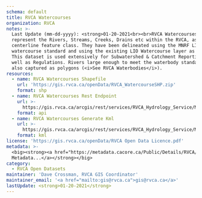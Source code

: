 ```yaml
---
schema: default
title: RVCA Watercourses
organization: RVCA
notes: >-
  Last Update (mm-dd-yyyy): <strong>01-20-2021<br><br>RVCA Watercourses</strong>
  represent the Rivers, Streams, Creeks, Drains etc within the RVCA, as a
  centerline feature class. They have been delineated using the MNRF LIO
  watercourse standard and using the existing LIO Watercourse layer as a base.
  This dataset is used extensively for Subwatershed & Catchment Reporting, as
  well as Regulations. Rivers large enough to meet the waterbody standard are
  also captured as polygons (<i>See RVCA Waterbodies</i>).
resources:
  - name: RVCA Watercourses Shapefile
    url: 'https://gis.rvca.ca/openData/RVCA_WatercourseSHP.zip'
    format: shp
  - name: RVCA Watercourses Rest Endpoint
    url: >-
      https://gis.rvca.ca/arcgis/rest/services/RVCA_Hydrology_Service/MapServer/2
    format: api
  - name: RVCA Watercourses Generate Kml
    url: >-
      https://gis.rvca.ca/arcgis/rest/services/RVCA_Hydrology_Service/MapServer/generateKml
    format: kml
license: 'https://gis.rvca.ca/openData/RVCA Open Data Licence.pdf'
metadata: >-
  <big><strong><a href="https://metadata.cacore.ca/Public/Details/RVCA/id=840">View    
  Metadata...</a></strong></big>
category:
  - RVCA Open Datasets
maintainer: 'Dave Crossman, RVCA GIS Coordinator'
maintainer_email: '<a href="mailto:gis@rvca.ca">gis@rvca.ca</a>'
lastUpdate: <strong>01-20-2021</strong>
---
```

